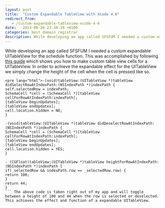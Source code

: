```yaml
---
layout: post
title:  "Custom Expandable TableView with Xcode 4.6"
redirect_from:
   - /custom-expandable-tableview-xcode-4-6
date:   2013-06-26 23:30:39 +0100
categories: best domain registrar
description: While developing an app called SFSFUM I needed a custom expandable UITableView for the schedule function. This was accomplished by following...
---
```


While developing an app called SFSFUM I needed a custom expandable UITableView for the schedule function. This was accomplished by following [this guide](http://www.appcoda.com/customize-table-view-cells-for-uitableview/ "Customize table view cells for UITableView") which shows you how to make custom table view cells for a UITableView. In order to achieve the expandable effect for the UITableView we simply change the height of the cell when the cell is pressed like so.

```
<pre lang="html">-(void)tableView:(UITableView *)tableView didSelectRowAtIndexPath:(NSIndexPath *)indexPath {
self.selectedRow = indexPath;
SchemaCell *cell = (SchemaCell *)[tableView cellForRowAtIndexPath:indexPath];
[tableView beginUpdates];
[tableView endUpdates];
cell.location.hidden = NO;
}

-(void)tableView:(UITableView *)tableView didDeselectRowAtIndexPath:(NSIndexPath *)indexPath {
SchemaCell *cell = (SchemaCell *)[tableView cellForRowAtIndexPath:indexPath];
[tableView beginUpdates];
[tableView endUpdates];
cell.location.hidden = YES;
}

- (CGFloat)tableView:(UITableView *)tableView heightForRowAtIndexPath:(NSIndexPath *)indexPath {
if(_selectedRow && indexPath.row == _selectedRow.row) {
return 100;
}
return 44;
}
``` The above code is taken right out of my app and will toggle between a height of 100 and 44 when the row is selected or deselected. This achieves the effect and function of a expandable UITableView.